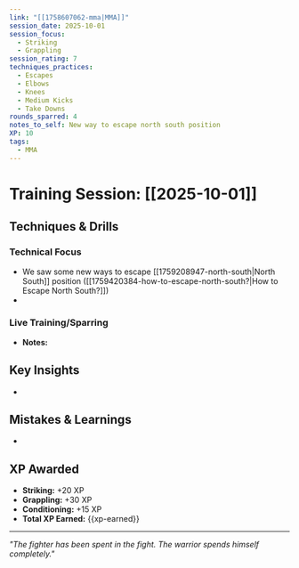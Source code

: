 ```yaml
---
link: "[[1758607062-mma|MMA]]"
session_date: 2025-10-01
session_focus:
  - Striking
  - Grappling
session_rating: 7
techniques_practices:
  - Escapes
  - Elbows
  - Knees
  - Medium Kicks
  - Take Downs
rounds_sparred: 4
notes_to_self: New way to escape north south position
XP: 10
tags:
  - MMA
---
```

# Training Session: [[2025-10-01]]
## Techniques & Drills
### Technical Focus
- We saw some new ways to escape [[1759208947-north-south|North South]] position ([[1759420384-how-to-escape-north-south?|How to Escape North South?]])
- 

### Live Training/Sparring
- **Notes:** 

## Key Insights
- 

## Mistakes & Learnings
- 

## XP Awarded
- **Striking:** +20 XP
- **Grappling:** +30 XP  
- **Conditioning:** +15 XP
- **Total XP Earned:** {{xp-earned}}

---

*"The fighter has been spent in the fight. The warrior spends himself completely."*



